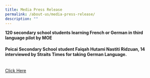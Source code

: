 ```yaml
---
title: Media Press Release
permalink: /about-us/media-press-release/
description: ""
---
```

<p><b>120 secondary school students learning French or German in third language pilot by MOE</b></p><p>
	</p><p></p><h4>Peicai Secondary School student Faiqah Hutami Nastiti Ridzuan, 14 interviewed by Straits Times for taking German Language.</h4><p></p><br>
	<a rel="noopener" target="_blank" href="https:// https://www.straitstimes.com/singapore/120-secondary-school-students-learning-french-or-german-in-third-language-pilot-by-moe">Click Here</a>